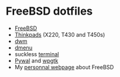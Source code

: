 # FreeBSD dotfiles

- [FreeBSD](https://www.freebsd.org)
- [Thinkpads](https://www.reddit.com/r/thinkpad/) (X220, T430 and T450s)
- [dwm](https://dwm.suckless.org/)
- [dmenu](https://tools.suckless.org/dmenu/)
- suckless [terminal](https://st.suckless.org/)
- [Pywal](https://github.com/dylanaraps/pywal) and [wpgtk](https://github.com/BigfootN/wpgtk)
- My [personnal webpage](https://fuzzbox.pagesperso-orange.fr/) about FreeBSD
